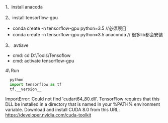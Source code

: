 1、install anacoda

2、install tensorflow-gpu
-    conda create -n tensorflow-gpu python=3.5 //必须项目
-    conda create -n tensorflow-gpu python=3.5 anaconda // 很多lib都会安装

3、 avtiave
-  cmd: cd D:\Tools\Tensoflow
-  cmd: activate tensorflow-gpu

4\ Run

```python 
  python
  import tensorflow as tf
  tf.__version__
```
ImportError: Could not find 'cudart64_80.dll'. TensorFlow requires that this DLL be installed in a directory that is named in your %PATH% environment variable. Download and install CUDA 8.0 from this URL: https://developer.nvidia.com/cuda-toolkit


